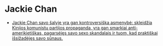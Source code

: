 # Jackie Chan

* [Jackie Chan savo šalyje yra gan kontroversiška asmenybė: skleidžia Kinijos komunistų partijos propagandą, yra gan smarkiai anti-amerikietiškas, pagarsėjęs savo sexo skandalais ir tuom, kad praktiškai išsižadėjęs savo sūnaus.](https://www.reddit.com/r/funny/comments/35fyl8/my_favorite_jackie_chan_story/cr47urw/)

